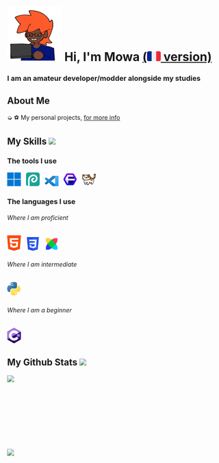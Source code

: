 <h1 style="vertical-align: top;"> <img src="Res\nerd.png"> Hi, I'm Mowa <a href="README.md">(<img src="Res\fr_flag.png"> version)</a></h1>
<p align='center'>

</p>
<h3>
<div size='20px'> I am an amateur developer/modder alongside my studies
</h3>
</div>
  
<h2> About Me
</h2>

➭ ⚽ My personal projects, <a href="https://lewadi.github.io/hub/" target="_blank">for more info</a>

<h2> My Skills <img src = "Res\Dev.gif"> </h2>

<div>

<h3>The tools I use</h3>
  
  <a href="https://www.microsoft.com/windows" target="_blank"><img src="Res\windows11.png" alt="Windows" title="Windows" width=32px></a>
    &nbsp;
  <a href="https://www.photopea.com/" target="_blank"><img src="Res\hamdoulilah_c_gratuit.png" alt="Photopea" title="Photopea" width=32px></a>
    &nbsp;
  <a href="https://visualstudio.microsoft.com" target="_blank"><img src="Res\VisualStudioCode.png" alt="Visual Studio Code" title="Visual Studio Code" width=32px></a>
    &nbsp;
    <a href="https://floorp.app/fr" target="_blank"><img src="Res\floorp.png" alt="Floorp" title="Floorp" width=32px></a>
    &nbsp;
  <a href="https://github.com/IcySon55/Kuriimu" target="_blank"><img src="Res\Kuriimu.png" alt="Kuriimu" title="Kuriimu" width=32px></a>
  
<h3>The languages I use</h3>
<h6>Where I am proficient</h6>
  
  <a href="https://html.spec.whatwg.org" target="_blank"><img src="Res\HTML.png" alt="HTML" title="HTML" width=32px></a>
   &nbsp;
  <a href="https://www.w3.org/TR/CSS/#css" target="_blank"><img src="Res\CSS.png" alt="CSS" title="CSS" width=32px></a>
   &nbsp;
  <a href="https://haxeflixel.com/" target="_blank"><img src="Res\HaxeFlixel.png" alt="HaxeFlixel" title="HaxeFlixel" width=32px></a>
 
<h6>Where I am intermediate</h6>  

  <a href="https://www.python.org" target="_blank"><img src="Res\Python.png" alt="Python" title="Python" width=32px></a>
  
<h6>Where I am a beginner</h6>

  <a href="https://docs.microsoft.com/fr-fr/dotnet/csharp" target="_blank"><img src="Res\Csharp.png" alt="C#" title="C#" width=32px></a>
  
</div>

<h2>My Github Stats <img src='Res\Github_logo.gif'> </h2>

<a href="https://github.com/LeWadi/github-readme-stats">
<img align="left" src="https://github-readme-stats.vercel.app/api?username=LeWadi&count_private=true&show_icons=true&theme=tokyonight" />
</a><br><br><br><br><br><br><br><br><br><br>
<a href="https://github.com/LeWadi/convoychat">
<img align="center" src="https://github-readme-stats.vercel.app/api/top-langs/?username=LeWadi&theme=tokyonight" />
</a>
